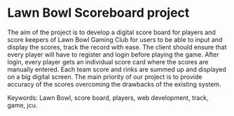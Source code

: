 # Lawn Bowl Scoreboard project

The aim of the project is to develop a digital score board for players and score keepers of Lawn Bowl Gaming Club for users to be able to input and display the scores, track the record with ease. The client should ensure that every player will have to register and login before playing the game. After login, every player gets an individual score card where the scores are manually entered. Each team score and rinks are summed up and displayed on a big digital screen. The main priority of our project is to provide accuracy of the scores overcoming the drawbacks of the existing system.

Keywords: Lawn Bowl, score board, players, web development, track, game, jcu.
